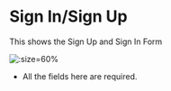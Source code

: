 # Sign In/Sign Up

This shows the Sign Up and Sign In Form

![](/_media/app_sign.jpg":zoom" ':size=60%')

* All the fields here are required.
